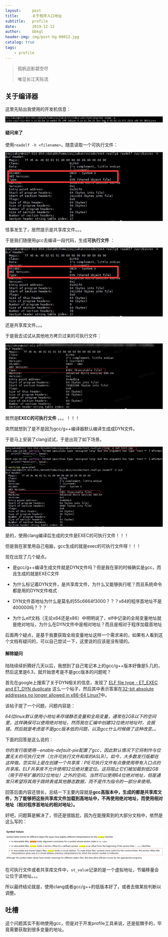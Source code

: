 ```yaml
---
layout:     post
title:      关于程序入口地址			
subtitle:   profile
date:       2019-12-12
author:     bbkgl
header-img: img/post-bg-00012.jpg
catalog: true
tags:
    - profile
---
```


>孤帆远影碧空尽
>
>唯见长江天际流 

## 关于编译器

这里先贴出我使用的开发机信息：

![20200112220256.png](https://raw.githubusercontent.com/bbkglpic/picpic/master/img/20200112220256.png)

#### 疑问来了

使用`readelf -h <filename>`，随意读取一个可执行文件：

![20200112220343.png](https://raw.githubusercontent.com/bbkglpic/picpic/master/img/20200112220343.png)

怪事发生了，居然提示是共享库文件。。。

于是我们随便用gcc去编译一段代码，生成**可执行文件** ：

![20200112220443.png](https://raw.githubusercontent.com/bbkglpic/picpic/master/img/20200112220443.png)

还是共享库文件。。。

于是我去试试从其他地方拷贝过来的可执行文件：

![20200112220832.png](https://raw.githubusercontent.com/bbkglpic/picpic/master/img/20200112220832.png)

居然是**EXEC的可执行文件** 。。。！！！

突然就想到了是不是因为gcc/g++编译器默认编译生成成DYN文件。

于是马上安装了clang试试，于是出现了如下场景。

![20200112220910.png](https://raw.githubusercontent.com/bbkglpic/picpic/master/img/20200112220910.png)

是的，使用clang编译后生成的文件是EXEC的可执行文件！！！

但是我在家里用自己电脑，gcc生成的就是exec的可执行文件呀！！！

现在出现了几个疑点。

- 是gcc/g++编译生成文件就是DYN文件吗？但是我在家的时候确实是gcc，而且生成的就是EXEC文件

- 为什么标记着DYN文件，是共享库文件，为什么又能够执行呢？而且系统命令都是用的DYN文件格式

- DYN文件首地址为什么是莫名的55c6664f3000？？？x64的程序首地址不是400000吗？？？

- 为什么elf文档（无论x64还是x86）中明明说了，elf中记录的全局变量地址就是绝对地址，为什么在DYN文件中是相对地址？而且是相对于程序加载首地址

后面两个疑点，是基于我要获取全局变量地址这样一个需求来的，如果有人看到这个文档有疑问的，可以自己尝试一下，这里说的应该是没有错的。

#### 解除疑问

陆陆续续折腾好几天以后，我想到了自己笔记本上的gcc/g++版本好像是5.几的，然后这里是6.3，就开始思考是不是gcc版本的问题呢？

首先在google上搜索了关于DYN相关的信息，发现了 [ELF file type - ET_EXEC and ET_DYN duplicate](https://stackoverflow.com/questions/50303305/elf-file-type-et-exec-and-et-dyn) 这么一个帖子，然后其中表示答案在[32-bit absolute addresses no longer allowed in x86-64 Linux?](https://stackoverflow.com/questions/43367427/32-bit-absolute-addresses-no-longer-allowed-in-x86-64-linux)中。

该帖子提了一个问题，问题内容是：

*64位linux默认使用小地址来存储静态变量和全局变量，通常在2GB以下的空间里，这样确保可以使用绝对地址，然而我在汇编中创建32位绝对地址时，会报错。然后就是考虑是不是gcc版本低的问题，以及gcc什么时候做了这种改变。。*

下面的回答是这么说的：

*你的发行版使用--enable-default-pie配置了gcc，因此默认情况下它将制作与位置无关的可执行文件（允许可执行文件和库的ASLR）。如今，大多数发行版都在这样做。您实际上是在创建一个共享库：PIE可执行文件有点像使用带有入口点的共享库。ELF共享库不允许使用32位绝对重定位。这将阻止它们被加载到低2GB（用于符号扩展的32位地址）之外的空间。当然可以使用64位绝对地址，但是通常只希望将其用于跳转表或其他静态数据，而不是作为指令的一部分来使用。* 

回答后面内容还很长，总结一下主要内容就是**gcc高版本中，生成的都是共享库文件，为了能够把这些共享库文件加载到高地址中，不再使用绝对地址，而使用相对地址（相对程序首地址的相对地址）。** 

好吧，问题算是解决了，但还是很尴尬，因为在能搜索到的大部分文档中，依然是这么写的：

![20200112221008.png](https://raw.githubusercontent.com/bbkglpic/picpic/master/img/20200112221008.png)

在可执行文件或者共享库文件中，`st_value`记录的是一个虚拟地址，节偏移量会让位于该地址。。。

所以最终结论就是，使用clang或者gcc/g++的低版本好了，或者去做某些判断以调整。

## 吐槽

这个问题其实不影响使用gcc，但是对于开发profile工具来说，还是挺棘手的，毕竟需要获取到很多变量的地址。